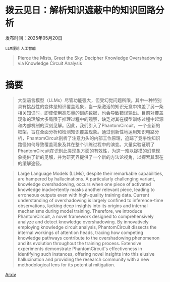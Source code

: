 # 拨云见日：解析知识遮蔽中的知识回路分析

发布时间：2025年05月20日

`LLM理论` `人工智能`

> Pierce the Mists, Greet the Sky: Decipher Knowledge Overshadowing via Knowledge Circuit Analysis

# 摘要

> 大型语言模型（LLMs）尽管功能强大，但受幻觉问题所限。其中一种特别具有挑战性的变体是知识覆盖现象，当一条激活的知识无意中掩盖了另一条相关知识时，即使使用高质量的训练数据，也会导致错误输出。目前对覆盖现象的理解大多局限于推理过程中的观察，缺乏对其在模型训练过程中起源和内部机制的深刻见解。因此，我们引入了PhantomCircuit，一个全新的框架，旨在全面分析和检测知识覆盖现象。通过创新性地运用知识电路分析，PhantomCircuit剖析了注意力头的内部工作原理，追踪了竞争性知识路径如何导致覆盖现象及其在整个训练过程中的演变。大量实验证明了PhantomCircuit在识别此类现象方面的有效性，为这一难以捉摸的幻觉现象提供了新的见解，并为研究界提供了一个新的方法论视角，以探索其潜在的缓解途径。

> Large Language Models (LLMs), despite their remarkable capabilities, are hampered by hallucinations. A particularly challenging variant, knowledge overshadowing, occurs when one piece of activated knowledge inadvertently masks another relevant piece, leading to erroneous outputs even with high-quality training data. Current understanding of overshadowing is largely confined to inference-time observations, lacking deep insights into its origins and internal mechanisms during model training. Therefore, we introduce PhantomCircuit, a novel framework designed to comprehensively analyze and detect knowledge overshadowing. By innovatively employing knowledge circuit analysis, PhantomCircuit dissects the internal workings of attention heads, tracing how competing knowledge pathways contribute to the overshadowing phenomenon and its evolution throughout the training process. Extensive experiments demonstrate PhantomCircuit's effectiveness in identifying such instances, offering novel insights into this elusive hallucination and providing the research community with a new methodological lens for its potential mitigation.

[Arxiv](https://arxiv.org/abs/2505.14406)